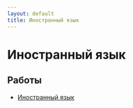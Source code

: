 ```yaml
---
layout: default
title: Иностранный язык
---
```


# Иностранный язык

## Работы

- [Иностранный язык](https://github.com/arseniiarsenii/ivt-portfolio/tree/main/works/year-3/Иностранный%20язык) 